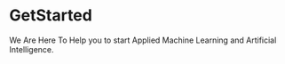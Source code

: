 # GetStarted
We Are Here To Help you to start Applied Machine Learning and Artificial Intelligence.
